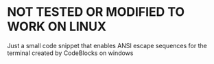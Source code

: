 # NOT TESTED OR MODIFIED TO WORK ON LINUX
Just a small code snippet that enables ANSI escape sequences for the terminal created by CodeBlocks on windows
